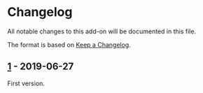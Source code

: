 # Changelog
All notable changes to this add-on will be documented in this file.

The format is based on [Keep a Changelog](https://keepachangelog.com/en/1.0.0/).

## [1] - 2019-06-27

First version.

[1]: https://github.com/zaproxy/fuzzdb-web-backdoors/releases/v1
